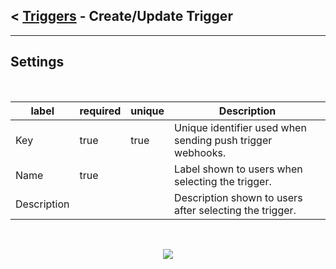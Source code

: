 ## < [Triggers](Triggers.md) -  Create/Update Trigger
---
## Settings


<br />
          

| label       | required | unique | Description                                                |
| ----------- | -------- | ------ | ---------------------------------------------------------- |
| Key         | true     | true   | Unique identifier used when sending push trigger webhooks. |
| Name        | true     |        | Label shown to users when selecting the trigger.           |
| Description |          |        | Description shown to users after selecting the trigger.    |

<br />
          


<p align="center">
  <img src="https://user-images.githubusercontent.com/37576329/170775808-0b3cdde9-4b36-4b6a-85af-866866ac0b41.png">
</p>

